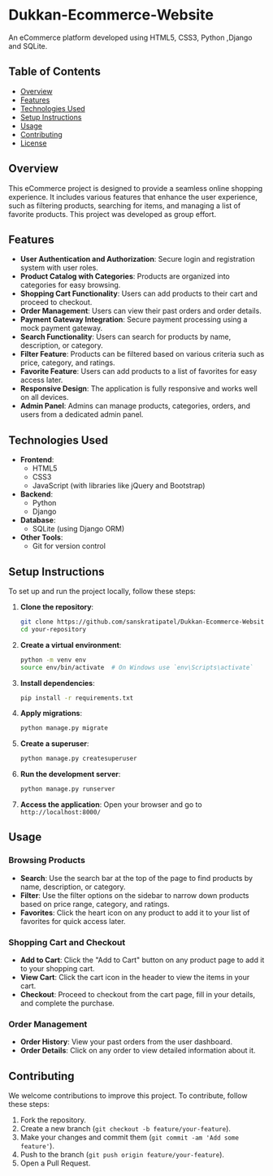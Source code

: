 # Dukkan-Ecommerce-Website 

An eCommerce platform developed using HTML5, CSS3, Python ,Django and SQLite.

## Table of Contents

- [Overview](#overview)
- [Features](#features)
- [Technologies Used](#technologies-used)
- [Setup Instructions](#setup-instructions)
- [Usage](#usage)
- [Contributing](#contributing)
- [License](#license)

## Overview

This eCommerce project is designed to provide a seamless online shopping experience. It includes various features that enhance the user experience, such as filtering products, searching for items, and managing a list of favorite products. This project was developed as  group effort.

## Features

- **User Authentication and Authorization**: Secure login and registration system with user roles.
- **Product Catalog with Categories**: Products are organized into categories for easy browsing.
- **Shopping Cart Functionality**: Users can add products to their cart and proceed to checkout.
- **Order Management**: Users can view their past orders and order details.
- **Payment Gateway Integration**: Secure payment processing using a mock payment gateway.
- **Search Functionality**: Users can search for products by name, description, or category.
- **Filter Feature**: Products can be filtered based on various criteria such as price, category, and ratings.
- **Favorite Feature**: Users can add products to a list of favorites for easy access later.
- **Responsive Design**: The application is fully responsive and works well on all devices.
- **Admin Panel**: Admins can manage products, categories, orders, and users from a dedicated admin panel.

## Technologies Used

- **Frontend**: 
  - HTML5
  - CSS3
  - JavaScript (with libraries like jQuery and Bootstrap)
- **Backend**: 
  - Python
  - Django
- **Database**: 
  - SQLite (using Django ORM)
- **Other Tools**: 
  - Git for version control

## Setup Instructions

To set up and run the project locally, follow these steps:

1. **Clone the repository**:
    ```bash
    git clone https://github.com/sanskratipatel/Dukkan-Ecommerce-Website.git
    cd your-repository
    ```

2. **Create a virtual environment**:
    ```bash
    python -m venv env
    source env/bin/activate  # On Windows use `env\Scripts\activate`
    ```

3. **Install dependencies**:
    ```bash
    pip install -r requirements.txt
    ```

4. **Apply migrations**:
    ```bash
    python manage.py migrate
    ```

5. **Create a superuser**:
    ```bash
    python manage.py createsuperuser
    ```

6. **Run the development server**:
    ```bash
    python manage.py runserver
    ```

7. **Access the application**:
    Open your browser and go to `http://localhost:8000/`

## Usage

### Browsing Products

- **Search**: Use the search bar at the top of the page to find products by name, description, or category.
- **Filter**: Use the filter options on the sidebar to narrow down products based on price range, category, and ratings.
- **Favorites**: Click the heart icon on any product to add it to your list of favorites for quick access later.

### Shopping Cart and Checkout

- **Add to Cart**: Click the "Add to Cart" button on any product page to add it to your shopping cart.
- **View Cart**: Click the cart icon in the header to view the items in your cart.
- **Checkout**: Proceed to checkout from the cart page, fill in your details, and complete the purchase.

### Order Management

- **Order History**: View your past orders from the user dashboard.
- **Order Details**: Click on any order to view detailed information about it.

## Contributing

We welcome contributions to improve this project. To contribute, follow these steps:

1. Fork the repository.
2. Create a new branch (`git checkout -b feature/your-feature`).
3. Make your changes and commit them (`git commit -am 'Add some feature'`).
4. Push to the branch (`git push origin feature/your-feature`).
5. Open a Pull Request.

